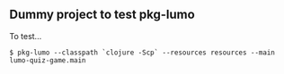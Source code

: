 ## Dummy project to test pkg-lumo

To test...

```
$ pkg-lumo --classpath `clojure -Scp` --resources resources --main lumo-quiz-game.main
```
